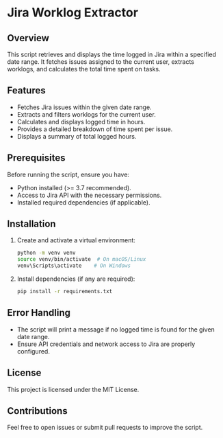 # Jira Worklog Extractor

## Overview
This script retrieves and displays the time logged in Jira within a specified date range. It fetches issues assigned to the current user, extracts worklogs, and calculates the total time spent on tasks.

## Features
- Fetches Jira issues within the given date range.
- Extracts and filters worklogs for the current user.
- Calculates and displays logged time in hours.
- Provides a detailed breakdown of time spent per issue.
- Displays a summary of total logged hours.

## Prerequisites
Before running the script, ensure you have:
- Python installed (>= 3.7 recommended).
- Access to Jira API with the necessary permissions.
- Installed required dependencies (if applicable).

## Installation
1. Create and activate a virtual environment:
   ```sh
   python -m venv venv
   source venv/bin/activate  # On macOS/Linux
   venv\Scripts\activate    # On Windows
   ```
2. Install dependencies (if any are required):
   ```sh
   pip install -r requirements.txt
   ```

## Error Handling
- The script will print a message if no logged time is found for the given date range.
- Ensure API credentials and network access to Jira are properly configured.

## License
This project is licensed under the MIT License.

## Contributions
Feel free to open issues or submit pull requests to improve the script.

